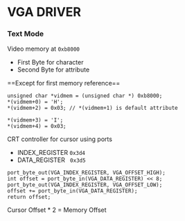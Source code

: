 # VGA DRIVER
### Text Mode
Video memory at `0xb8000` </br>
- First Byte for character
- Second Byte for attribute

==Except for first memory reference==

```
unsigned char *vidmem = (unsigned char *) 0xb8000;
*(vidmem+0) = 'H';
*(vidmem+2) = 0x03; // *(vidmem+1) is default attribute

*(vidmem+3) = 'I';
*(vidmem+4) = 0x03; 

```

CRT controller for cursor using ports 
- INDEX_REGISTER `0x3d4`
- DATA_REGISTER &nbsp; `0x3d5`

```
port_byte_out(VGA_INDEX_REGISTER, VGA_OFFSET_HIGH);
int offset = port_byte_in(VGA_DATA_REGISTER) << 8;
port_byte_out(VGA_INDEX_REGISTER, VGA_OFFSET_LOW);
offset += port_byte_in(VGA_DATA_REGISTER);
return offset;
```
Cursor Offset * 2 = Memory Offset
